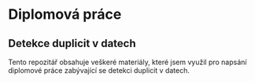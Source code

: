 # Diplomová práce
## Detekce duplicit v datech

Tento repozitář obsahuje veškeré materiály, které jsem využil pro napsání diplomové práce zabývající se detekci duplicit v datech.